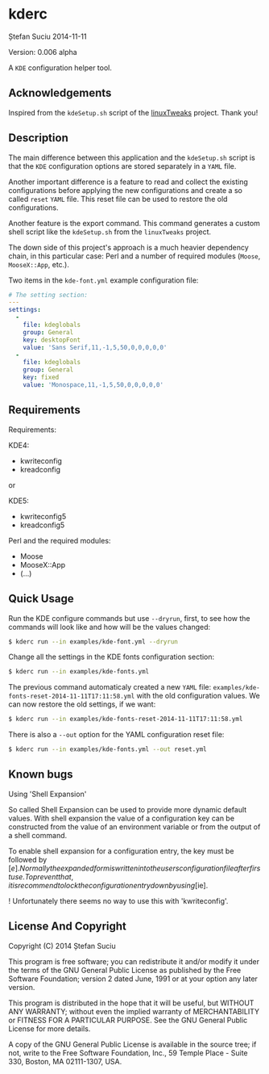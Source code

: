 kderc
=====
Ștefan Suciu
2014-11-11

Version: 0.006 alpha

A `KDE` configuration helper tool.


Acknowledgements
----------------

Inspired from the `kdeSetup.sh` script of the
[linuxTweaks](https://github.com/ryanpcmcquen/linuxTweaks) project.
Thank you!


Description
-----------

The main difference between this application and the `kdeSetup.sh`
script is that the `KDE` configuration options are stored separately
in a `YAML` file.

Another important difference is a feature to read and collect the
existing configurations before applying the new configurations and
create a so called `reset` `YAML` file.  This reset file can be used to
restore the old configurations.

Another feature is the export command.  This command generates a
custom shell script like the `kdeSetup.sh` from the `linuxTweaks`
project.

The down side of this project's approach is a much heavier dependency
chain, in this particular case: Perl and a number of required modules
(`Moose`, `MooseX::App`, etc.).

Two items in the `kde-font.yml` example configuration file:


```yml
# The setting section:
---
settings:
  -
    file: kdeglobals
    group: General
    key: desktopFont
    value: 'Sans Serif,11,-1,5,50,0,0,0,0,0'
  -
    file: kdeglobals
    group: General
    key: fixed
    value: 'Monospace,11,-1,5,50,0,0,0,0,0'
```


Requirements
------------

Requirements:

KDE4:
- kwriteconfig
- kreadconfig

or 

KDE5:
- kwriteconfig5
- kreadconfig5

Perl and the required modules:
- Moose
- MooseX::App
- (...)


Quick Usage
-----------

Run the KDE configure commands but use `--dryrun`, first, to see how
the commands will look like and how will be the values changed:

```sh
$ kderc run --in examples/kde-font.yml --dryrun
```

Change all the settings in the KDE fonts configuration section:

```sh
$ kderc run --in examples/kde-fonts.yml
```

The previous command automaticaly created a new `YAML` file:
`examples/kde-fonts-reset-2014-11-11T17:11:58.yml` with the old
configuration values.  We can now restore the old settings, if we
want:

```sh
$ kderc run --in examples/kde-fonts-reset-2014-11-11T17:11:58.yml
```

There is also a `--out` option for the YAML configuration reset file:

```sh
$ kderc run --in examples/kde-fonts.yml --out reset.yml
```


Known bugs
----------

Using 'Shell Expansion'

So called Shell Expansion can be used to provide more dynamic default
values. With shell expansion the value of a configuration key can be
constructed from the value of an environment variable or from the
output of a shell command.

To enable shell expansion for a configuration entry, the key must be
followed by [$e].  Normally the expanded form is written into the
users configuration file after first use. To prevent that, it is
recommend to lock the configuration entry down by using [$ie].

! Unfortunately there seems no way to use this with 'kwriteconfig'.


License And Copyright
---------------------

Copyright (C) 2014 Ștefan Suciu

This program is free software; you can redistribute it and/or modify
it under the terms of the GNU General Public License as published by
the Free Software Foundation; version 2 dated June, 1991 or at your option
any later version.

This program is distributed in the hope that it will be useful,
but WITHOUT ANY WARRANTY; without even the implied warranty of
MERCHANTABILITY or FITNESS FOR A PARTICULAR PURPOSE.  See the
GNU General Public License for more details.

A copy of the GNU General Public License is available in the source tree;
if not, write to the Free Software Foundation, Inc.,
59 Temple Place - Suite 330, Boston, MA 02111-1307, USA.
